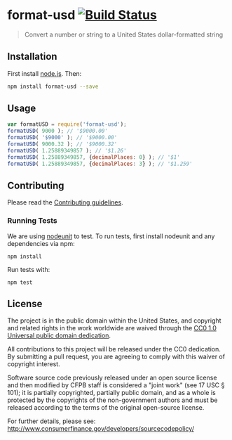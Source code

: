 # format-usd [![Build Status](https://secure.travis-ci.org/cfpb/format-usd.png?branch=master)](http://travis-ci.org/cfpb/format-usd)

> Convert a number or string to a United States dollar-formatted string

## Installation

First install [node.js](http://nodejs.org/). Then:

```sh
npm install format-usd --save
```

## Usage

```javascript
var formatUSD = require('format-usd');
formatUSD( 9000 ); // '$9000.00'
formatUSD( '$9000' ); // '$9000.00'
formatUSD( 9000.32 ); // '$9000.32'
formatUSD( 1.25889349857 ); // '$1.26'
formatUSD( 1.25889349857, {decimalPlaces: 0} ); // '$1'
formatUSD( 1.25889349857, {decimalPlaces: 3} ); // '$1.259'
```

## Contributing

Please read the [Contributing guidelines](CONTRIBUTING.md).

### Running Tests

We are using [nodeunit](https://github.com/caolan/nodeunit) to test. To run tests, first install nodeunit and any dependencies via npm:

```
npm install
```

Run tests with:

```
npm test
```

## License

The project is in the public domain within the United States, and
copyright and related rights in the work worldwide are waived through
the [CC0 1.0 Universal public domain dedication](http://creativecommons.org/publicdomain/zero/1.0/).

All contributions to this project will be released under the CC0
dedication. By submitting a pull request, you are agreeing to comply
with this waiver of copyright interest.

Software source code previously released under an open source license and then modified by CFPB staff is considered a "joint work" (see 17 USC § 101); it is partially copyrighted, partially public domain, and as a whole is protected by the copyrights of the non-government authors and must be released according to the terms of the original open-source license.

For further details, please see: http://www.consumerfinance.gov/developers/sourcecodepolicy/